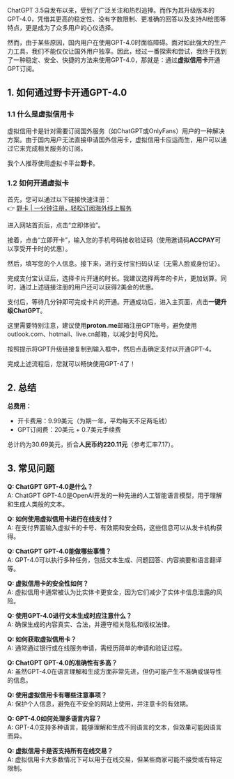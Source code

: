 ChatGPT 3.5自发布以来，受到了广泛关注和热烈追捧。而作为其升级版本的GPT-4.0，凭借其更高的稳定性、没有字数限制、更准确的回答以及支持AI绘图等特点，更是成为了众多用户的心仪选择。

然而，由于某些原因，国内用户在使用GPT-4.0时面临障碍。面对如此强大的生产力工具，我们不能仅仅让国外用户独享。因此，经过一番探索和尝试，我终于找到了一种稳定、安全、快捷的方法来使用GPT-4.0，那就是：通过**虚拟信用卡**开通GPT订阅。

## 1. 如何通过野卡开通GPT-4.0

### 1.1 什么是虚拟信用卡

虚拟信用卡是针对需要订阅国外服务（如ChatGPT或OnlyFans）用户的一种解决方案。由于国内用户无法直接申请国外信用卡，虚拟信用卡应运而生，用户可以通过它来完成相关服务的订阅。

我个人推荐使用虚拟卡平台**野卡**。

### 1.2 如何开通虚拟卡

首先，您可以通过以下链接快速注册：  
👉 [野卡 | 一分钟注册，轻松订阅海外线上服务](https://bit.ly/bewildcard)

进入网站首页后，点击“立即体验”。

接着，点击“立即开卡”，输入您的手机号码接收验证码（使用邀请码**ACCPAY**可以享受开卡时的优惠）。

然后，填写您的个人信息。接下来，进行支付宝扫码认证（无需人脸或身份证）。

完成支付宝认证后，选择卡片开通的时长。我建议选择两年的卡片，更加划算。同时，通过上述链接注册的用户还可以获得2美金的优惠。

支付后，等待几分钟即可完成卡片的开通。开通成功后，进入主页面，点击**一键升级ChatGPT**。

这里需要特别注意，建议使用**proton.me**邮箱注册GPT账号，避免使用outlook.com、hotmail、live.cn邮箱，以减少封号风险。

按照提示将GPT升级链接复制到输入框中，然后点击确定支付以开通GPT-4。

完成上述流程后，您就可以畅快使用GPT-4了！

## 2. 总结

**总费用：**

- 开卡费用：9.99美元（为期一年，平均每天不足两毛钱）
- GPT订阅费：20美元 + 0.7美元手续费

总计约为30.69美元，折合**人民币约220.11元**（参考汇率7.17）。

## 3. 常见问题

**Q: ChatGPT GPT-4.0是什么？**  
A: ChatGPT GPT-4.0是OpenAI开发的一种先进的人工智能语言模型，用于理解和生成人类般的文本。

**Q: 如何使用虚拟信用卡进行在线支付？**  
A: 在支付界面输入虚拟卡的卡号、有效期和安全码，这些信息可以从发卡机构获得。

**Q: ChatGPT GPT-4.0能做哪些事情？**  
A: GPT-4.0可以执行多种任务，包括文本生成、问题回答、内容摘要和语言翻译等。

**Q: 虚拟信用卡的安全性如何？**  
A: 虚拟信用卡通常被认为比实体卡更安全，因为它们减少了实体卡信息泄露的风险。

**Q: 使用GPT-4.0进行文本生成时应注意什么？**  
A: 确保生成的内容真实、合法，并遵守相关隐私和版权法律。

**Q: 如何获取虚拟信用卡？**  
A: 通常通过银行或在线服务申请，需经历简单的申请和验证过程。

**Q: ChatGPT GPT-4.0的准确性有多高？**  
A: 虽然GPT-4.0在语言理解和生成方面非常先进，但仍可能产生不准确或误导性的信息。

**Q: 使用虚拟信用卡有哪些注意事项？**  
A: 保护个人信息，避免在不安全的网站上使用，并注意卡的有效期。

**Q: GPT-4.0如何处理多语言内容？**  
A: GPT-4.0支持多种语言，能够理解和生成不同语言的文本，但效果可能因语言而异。

**Q: 虚拟信用卡是否支持所有在线交易？**  
A: 虚拟信用卡大多数情况下可以用于在线交易，但某些商家可能不接受或有特定限制。